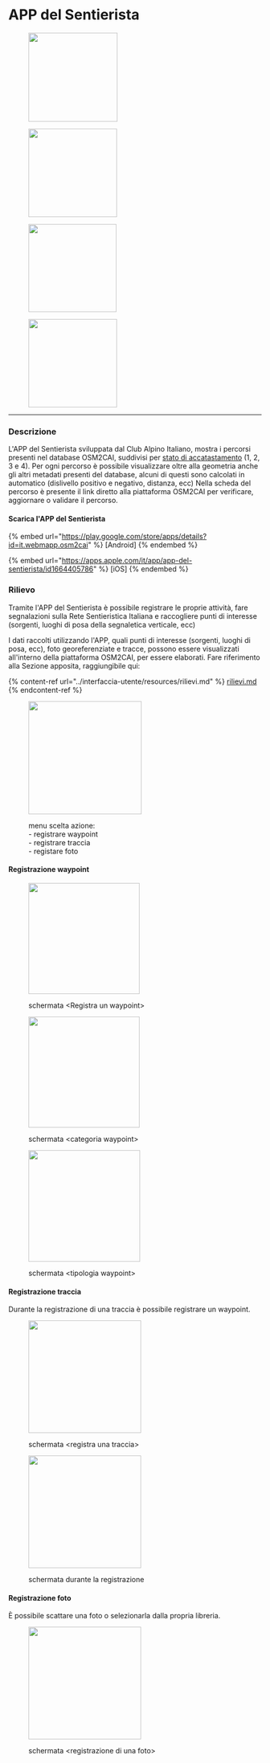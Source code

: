 # APP del Sentierista

<div>

<figure><img src="../.gitbook/assets/1.png" alt="" width="177"><figcaption></figcaption></figure>

 

<figure><img src="../.gitbook/assets/2.png" alt="" width="176"><figcaption></figcaption></figure>

 

<figure><img src="../.gitbook/assets/5.png" alt="" width="175"><figcaption></figcaption></figure>

 

<figure><img src="../.gitbook/assets/6.png" alt="" width="176"><figcaption></figcaption></figure>

</div>

***

### Descrizione

L'APP del Sentierista sviluppata dal Club Alpino Italiano, mostra i percorsi presenti nel database OSM2CAI, suddivisi per [stato di accatastamento](definizioni/stato-di-accatastamento.md) (1, 2, 3 e 4). Per ogni percorso è possibile visualizzare oltre alla geometria anche gli altri metadati presenti del database, alcuni di questi sono calcolati in automatico (dislivello positivo e negativo, distanza, ecc) Nella scheda del percorso è presente il link diretto alla piattaforma OSM2CAI per verificare, aggiornare o validare il percorso.

#### Scarica l'APP del Sentierista

{% embed url="https://play.google.com/store/apps/details?id=it.webmapp.osm2cai" %}
\[Android]
{% endembed %}

{% embed url="https://apps.apple.com/it/app/app-del-sentierista/id1664405786" %}
\[iOS]
{% endembed %}

### Rilievo

Tramite l'APP del Sentierista è possibile registrare le proprie attività, fare segnalazioni sulla Rete Sentieristica Italiana  e raccogliere punti di interesse (sorgenti, luoghi di posa della segnaletica verticale, ecc)

I dati raccolti utilizzando l'APP, quali punti di interesse (sorgenti, luoghi di posa, ecc), foto georeferenziate e tracce, possono essere visualizzati all'interno della piattaforma OSM2CAI, per essere elaborati. Fare riferimento alla Sezione apposita, raggiungibile qui:

{% content-ref url="../interfaccia-utente/resources/rilievi.md" %}
[rilievi.md](../interfaccia-utente/resources/rilievi.md)
{% endcontent-ref %}

<figure><img src="../.gitbook/assets/8.png" alt="" width="225"><figcaption><p>menu scelta azione:<br>- registrare waypoint<br>- registrare traccia<br>- registare foto</p></figcaption></figure>

#### Registrazione waypoint

<div>

<figure><img src="../.gitbook/assets/18.png" alt="" width="221"><figcaption><p>schermata &#x3C;Registra un waypoint></p></figcaption></figure>

 

<figure><img src="../.gitbook/assets/19.png" alt="" width="221"><figcaption><p>schermata &#x3C;categoria waypoint></p></figcaption></figure>

 

<figure><img src="../.gitbook/assets/199.png" alt="" width="222"><figcaption><p>schermata &#x3C;tipologia waypoint></p></figcaption></figure>

</div>

#### Registrazione traccia

Durante la registrazione di una traccia è possibile registrare un waypoint.

<div>

<figure><img src="../.gitbook/assets/12.png" alt="" width="224"><figcaption><p>schermata &#x3C;registra una traccia></p></figcaption></figure>

 

<figure><img src="../.gitbook/assets/14.png" alt="" width="224"><figcaption><p>schermata durante la registrazione</p></figcaption></figure>

</div>

#### Registrazione foto

È possibile scattare una foto o selezionarla dalla propria libreria.

<figure><img src="../.gitbook/assets/11.png" alt="" width="224"><figcaption><p>schermata &#x3C;registrazione di una foto></p></figcaption></figure>
